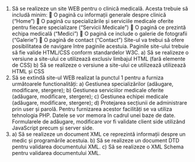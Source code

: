 1. Să se realizeze un site WEB pentru o clinică medicală. Acesta trebuie să includă minim:
    O pagină cu informații generale despre clinică (“Home”)
    O pagină cu specializările și serviciile medicale oferite pentru fiecare specializare (“Servicii
   Medicale”)
    O pagină ce prezintă echipa medicală (“Medici”)
    O pagină ce include o galerie de fotografii (“Galerie”)
    O pagină de contact (“Contact”)
   Site-ul va trebui să ofere posibilitatea de navigare între paginile acestuia. Paginile site-ului trebuie să fie
   valide HTML/CSS conform standardelor W3C.
   a) Să se realizeze o versiune a site-ului ce utilizează exclusiv limbajul HTML (fară elemente de CSS)
   b) Să se realizeze o versiune a site-ului ce utilizează utilizează HTML și CSS
2. Să se extindă site-ul WEB realizat la punctul 1 pentru a furniza următoarele functionalități:
   a) Gestiunea specializărilor (adăugare, modificare, stergere);
   b) Gestiunea serviciilor medicale oferite (adăugare, modificare, stergere);
   c) Gestiunea echipei medicale (adăugare, modificare, stergere);
   d) Protejarea secțiunii de administrare prin user și parolă.
   Pentru furnizarea acestor facilități se va utiliza tehnologia PHP. Datele se vor memora în cadrul unei
   baze de date. Formularele de adăugare, modificare vor fi validate client side utilizând JavaScript precum și
   server side.
3. a) Să se realizeze un document XML ce reprezintă informații despre un medic și programările acestuia.
   b) Să se realizeze un document DTD pentru validarea documentului XML.
   c) Să se realizeze o XML Schema pentru validarea documentului XML.

